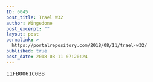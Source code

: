 ```yaml
---
ID: 6045
post_title: Trael W32
author: Wingedone
post_excerpt: ""
layout: post
permalink: >
  https://portalrepository.com/2018/08/11/trael-w32/
published: true
post_date: 2018-08-11 07:20:24
---
```

<pre>11FB0061C0BB</pre>